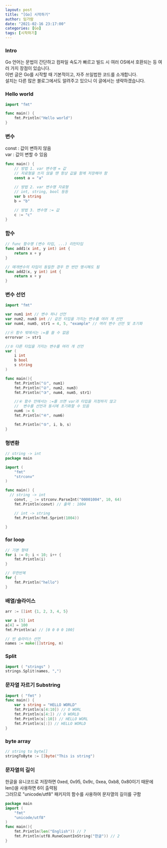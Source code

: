```yaml
---
layout: post
title: "[Go] 시작하기"
author: 임가람
date: "2021-02-16 23:17:00"
categories: [Go]
tags: [시작하기]
---
```


### Intro

Go 언어는 문법이 간단하고 컴파일 속도가 빠르고 빌드 시 여러 OS에서 호환되는 등 여러 가지 장점이 있습니다.<br>
이번 글은 Go를 시작할 때 기본적이고, 자주 쓰일법한 코드를 소개합니다.<br>
설치는 다른 많은 블로그에서도 알려주고 있으니 이 글에서는 생략하겠습니다.


### Hello world
```go
import "fmt"

func main() {
    fmt.Println("Hello world")
}
```


### 변수
const : 값이 변하지 않음<br>
var : 값이 변할 수 있음
```go
func main() {
    // 방법 1. var 변수명 = 값
    // 자료형을 쓰지 않을 땐 항상 값을 함께 저장해야 함
    const a = "a"

    // 방법 2. var 변수명 자료형
    // int, string, bool 등등
    var b string
    b = "b"
        
    // 방법 3. 변수명 := 값
    c := "c"
}
```


### 함수
```go
// func 함수명 (변수 타입, ...) 리턴타입
func add1(x int, y int) int {
    return x + y
}

// 매개변수의 타입이 동일한 경우 한 번만 명시해도 됨
func add2(x, y int) int {
    return x + y
}
```


### 변수 선언
```go
import "fmt"

var num1 int // 변수 하나 선언
var num2, num3 int // 같은 타입을 가지는 변수를 여러 개 선언
var num4, num5, str1 = 4, 5, "example" // 여러 변수 선언 및 초기화

//④ 함수 밖에서는 :=를 쓸 수 없음
errorvar := str1

//⑤ 다른 타입을 가지는 변수를 여러 개 선언
var (
    i int
    b bool
    s string
)

func main(){
    fmt.Println("①", num1)
    fmt.Println("②", num2, num3)
    fmt.Println("③", num4, num5, str1)

    //④ 함수 안에서는 :=를 쓰면 var과 타입을 지정하지 않고
    //  변수를 선언과 동시에 초기화할 수 있음
    num6 := 6
    fmt.Println("④", num6)

    fmt.Println("⑤", i, b, s)
}
```


### 형변환
```go
// string -> int
package main

import (
    "fmt"
    "strconv"
)

func main() {    
  // string -> int
    convt, _ := strconv.ParseInt("00001004", 10, 64)
    fmt.Println(convt) // 출력 : 1004

    // int -> string
    fmt.Println(fmt.Sprint(1004))

}
```


### for loop
```go
// 기본 형태
for i := 0; i < 10; i++ {
    fmt.Println(i)
}

// 무한반복
for {
    fmt.Println("hello")        
}
```


### 배열/슬라이스
```go
arr := []int {1, 2, 3, 4, 5}

var a [5] int
a[4] = 100
fmt.Println(a) // [0 0 0 0 100]

// 빈 슬라이스 선언
names := make([]string, n)
```


### Split
```go
import ( "strings" )
strings.Split(names, ",")
```


### 문자열 자르기 Substring
```go
import ( "fmt" )
func main() {
	var s string = "HELLO WORLD"
	fmt.Println(s[4:10]) // O WORL
	fmt.Println(s[4:]) // O WORLD
	fmt.Println(s[:10]) // HELLO WORL
	fmt.Println(s[:]) // HELLO WORLD
}
```


### byte array
```go
// string to byte[]
stringToByte := []byte("This is string")
```


### 문자열의 길이
한글을 유니코드로 저장하면 0xed, 0x95, 0x9c, 0xea, 0xb8, 0x80이기 때문에 len()을 사용하면 6이 출력됨<br>
그러므로 "unicode/utf8" 패키지의 함수를 사용하여 문자열의 길이를 구함
```go
package main
import (
	"fmt"
    "unicode/utf8"
)
func main(){
    fmt.Println(len("English")) // 7
    fmt.Println(utf8.RuneCountInString("한글")) // 2
}
```
